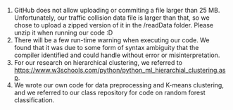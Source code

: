 1. GitHub does not allow uploading or commiting a file larger than 25 MB. Unfortunately, our traffic collision data file is larger than that, so we chose to upload a zipped version of it in the /readData folder. Please unzip it when running our code :D
2. There will be a few run-time warning when executing our code. We found that it was due to some form of syntax ambiguity that the compiler identified and could handle without error or misinterpretation. 
3. For our research on hierarchical clustering, we referred to https://www.w3schools.com/python/python_ml_hierarchial_clustering.asp. 
4. We wrote our own code for data preprocessing and K-means clustering, and we referred to our class repository for code on random forest classification. 
